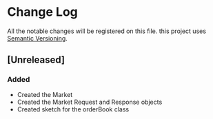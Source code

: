 # Change Log
All the notable changes will be registered on this file.
this project uses [Semantic Versioning](http://semver.org/).

## [Unreleased]
### Added
- Created the Market
- Created the Market Request and Response objects
- Created sketch for the orderBook class
